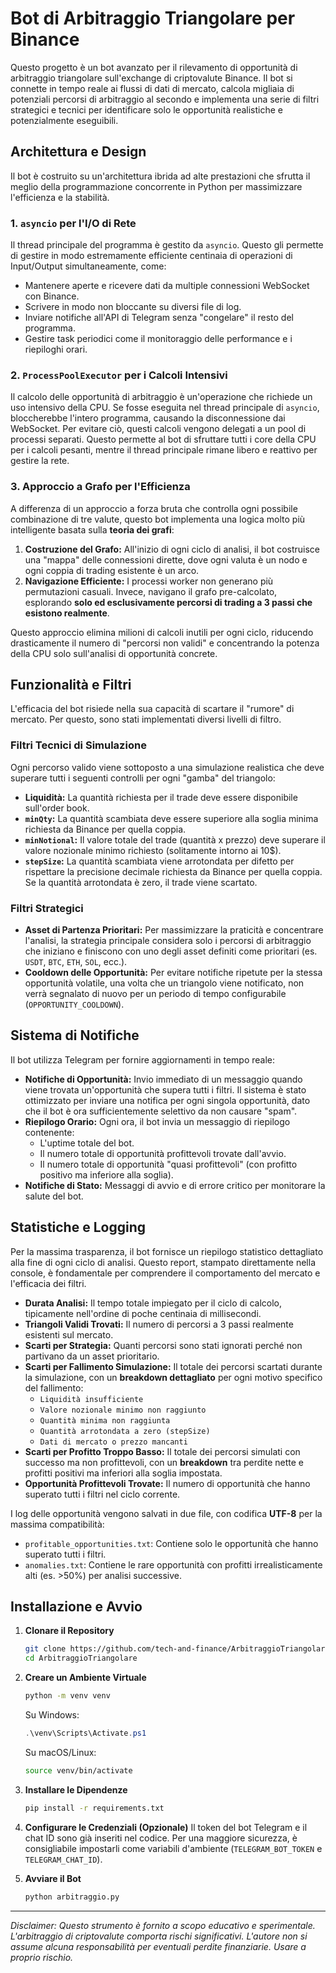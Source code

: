 # Bot di Arbitraggio Triangolare per Binance

Questo progetto è un bot avanzato per il rilevamento di opportunità di arbitraggio triangolare sull'exchange di criptovalute Binance. Il bot si connette in tempo reale ai flussi di dati di mercato, calcola migliaia di potenziali percorsi di arbitraggio al secondo e implementa una serie di filtri strategici e tecnici per identificare solo le opportunità realistiche e potenzialmente eseguibili.

## Architettura e Design

Il bot è costruito su un'architettura ibrida ad alte prestazioni che sfrutta il meglio della programmazione concorrente in Python per massimizzare l'efficienza e la stabilità.

### 1. `asyncio` per l'I/O di Rete
Il thread principale del programma è gestito da `asyncio`. Questo gli permette di gestire in modo estremamente efficiente centinaia di operazioni di Input/Output simultaneamente, come:
- Mantenere aperte e ricevere dati da multiple connessioni WebSocket con Binance.
- Scrivere in modo non bloccante su diversi file di log.
- Inviare notifiche all'API di Telegram senza "congelare" il resto del programma.
- Gestire task periodici come il monitoraggio delle performance e i riepiloghi orari.

### 2. `ProcessPoolExecutor` per i Calcoli Intensivi
Il calcolo delle opportunità di arbitraggio è un'operazione che richiede un uso intensivo della CPU. Se fosse eseguita nel thread principale di `asyncio`, bloccherebbe l'intero programma, causando la disconnessione dai WebSocket. Per evitare ciò, questi calcoli vengono delegati a un pool di processi separati. Questo permette al bot di sfruttare tutti i core della CPU per i calcoli pesanti, mentre il thread principale rimane libero e reattivo per gestire la rete.

### 3. Approccio a Grafo per l'Efficienza
A differenza di un approccio a forza bruta che controlla ogni possibile combinazione di tre valute, questo bot implementa una logica molto più intelligente basata sulla **teoria dei grafi**:
1.  **Costruzione del Grafo:** All'inizio di ogni ciclo di analisi, il bot costruisce una "mappa" delle connessioni dirette, dove ogni valuta è un nodo e ogni coppia di trading esistente è un arco.
2.  **Navigazione Efficiente:** I processi worker non generano più permutazioni casuali. Invece, navigano il grafo pre-calcolato, esplorando **solo ed esclusivamente percorsi di trading a 3 passi che esistono realmente**.

Questo approccio elimina milioni di calcoli inutili per ogni ciclo, riducendo drasticamente il numero di "percorsi non validi" e concentrando la potenza della CPU solo sull'analisi di opportunità concrete.

## Funzionalità e Filtri

L'efficacia del bot risiede nella sua capacità di scartare il "rumore" di mercato. Per questo, sono stati implementati diversi livelli di filtro.

### Filtri Tecnici di Simulazione
Ogni percorso valido viene sottoposto a una simulazione realistica che deve superare tutti i seguenti controlli per ogni "gamba" del triangolo:
- **Liquidità:** La quantità richiesta per il trade deve essere disponibile sull'order book.
- **`minQty`:** La quantità scambiata deve essere superiore alla soglia minima richiesta da Binance per quella coppia.
- **`minNotional`:** Il valore totale del trade (quantità x prezzo) deve superare il valore nozionale minimo richiesto (solitamente intorno ai 10$).
- **`stepSize`:** La quantità scambiata viene arrotondata per difetto per rispettare la precisione decimale richiesta da Binance per quella coppia. Se la quantità arrotondata è zero, il trade viene scartato.

### Filtri Strategici
- **Asset di Partenza Prioritari:** Per massimizzare la praticità e concentrare l'analisi, la strategia principale considera solo i percorsi di arbitraggio che iniziano e finiscono con uno degli asset definiti come prioritari (es. `USDT`, `BTC`, `ETH`, `SOL`, ecc.).
- **Cooldown delle Opportunità:** Per evitare notifiche ripetute per la stessa opportunità volatile, una volta che un triangolo viene notificato, non verrà segnalato di nuovo per un periodo di tempo configurabile (`OPPORTUNITY_COOLDOWN`).

## Sistema di Notifiche
Il bot utilizza Telegram per fornire aggiornamenti in tempo reale:
- **Notifiche di Opportunità:** Invio immediato di un messaggio quando viene trovata un'opportunità che supera tutti i filtri. Il sistema è stato ottimizzato per inviare una notifica per ogni singola opportunità, dato che il bot è ora sufficientemente selettivo da non causare "spam".
- **Riepilogo Orario:** Ogni ora, il bot invia un messaggio di riepilogo contenente:
  - L'uptime totale del bot.
  - Il numero totale di opportunità profittevoli trovate dall'avvio.
  - Il numero totale di opportunità "quasi profittevoli" (con profitto positivo ma inferiore alla soglia).
- **Notifiche di Stato:** Messaggi di avvio e di errore critico per monitorare la salute del bot.

## Statistiche e Logging
Per la massima trasparenza, il bot fornisce un riepilogo statistico dettagliato alla fine di ogni ciclo di analisi. Questo report, stampato direttamente nella console, è fondamentale per comprendere il comportamento del mercato e l'efficacia dei filtri.

- **Durata Analisi:** Il tempo totale impiegato per il ciclo di calcolo, tipicamente nell'ordine di poche centinaia di millisecondi.
- **Triangoli Validi Trovati:** Il numero di percorsi a 3 passi realmente esistenti sul mercato.
- **Scarti per Strategia:** Quanti percorsi sono stati ignorati perché non partivano da un asset prioritario.
- **Scarti per Fallimento Simulazione:** Il totale dei percorsi scartati durante la simulazione, con un **breakdown dettagliato** per ogni motivo specifico del fallimento:
    - `Liquidità insufficiente`
    - `Valore nozionale minimo non raggiunto`
    - `Quantità minima non raggiunta`
    - `Quantità arrotondata a zero (stepSize)`
    - `Dati di mercato o prezzo mancanti`
- **Scarti per Profitto Troppo Basso:** Il totale dei percorsi simulati con successo ma non profittevoli, con un **breakdown** tra perdite nette e profitti positivi ma inferiori alla soglia impostata.
- **Opportunità Profittevoli Trovate:** Il numero di opportunità che hanno superato tutti i filtri nel ciclo corrente.

I log delle opportunità vengono salvati in due file, con codifica **UTF-8** per la massima compatibilità:
- `profitable_opportunities.txt`: Contiene solo le opportunità che hanno superato tutti i filtri.
- `anomalies.txt`: Contiene le rare opportunità con profitti irrealisticamente alti (es. >50%) per analisi successive.

## Installazione e Avvio

1.  **Clonare il Repository**
    ```bash
    git clone https://github.com/tech-and-finance/ArbitraggioTriangolare.git
    cd ArbitraggioTriangolare
    ```

2.  **Creare un Ambiente Virtuale**
    ```bash
    python -m venv venv
    ```
    Su Windows:
    ```powershell
    .\venv\Scripts\Activate.ps1
    ```
    Su macOS/Linux:
    ```bash
    source venv/bin/activate
    ```

3.  **Installare le Dipendenze**
    ```bash
    pip install -r requirements.txt
    ```

4.  **Configurare le Credenziali (Opzionale)**
    Il token del bot Telegram e il chat ID sono già inseriti nel codice. Per una maggiore sicurezza, è consigliabile impostarli come variabili d'ambiente (`TELEGRAM_BOT_TOKEN` e `TELEGRAM_CHAT_ID`).

5.  **Avviare il Bot**
    ```bash
    python arbitraggio.py
    ```

---
*Disclaimer: Questo strumento è fornito a scopo educativo e sperimentale. L'arbitraggio di criptovalute comporta rischi significativi. L'autore non si assume alcuna responsabilità per eventuali perdite finanziarie. Usare a proprio rischio.* 